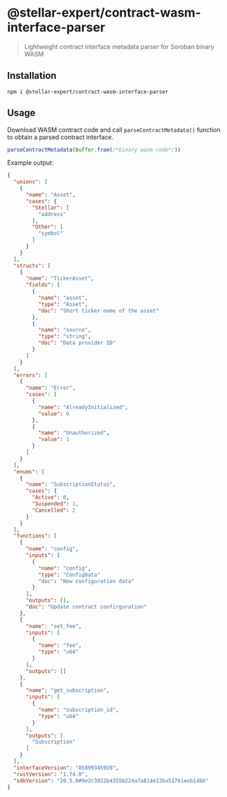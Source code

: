 # @stellar-expert/contract-wasm-interface-parser

> Lightweight contract interface metadata parser for Soroban binary WASM

## Installation

```shell
npm i @stellar-expert/contract-wasm-interface-parser
```

## Usage

Download WASM contract code and call `parseContractMetadata()` function to obtain a parsed contract interface.

```js
parseContractMetadata(Buffer.from(/*binary wasm code*/))
```

Example output:

```json
{
  "unions": [
    {
      "name": "Asset",
      "cases": {
        "Stellar": [
          "address"
        ],
        "Other": [
          "symbol"
        ]
      }
    }
  ],
  "structs": [
    {
      "name": "TickerAsset",
      "fields": [
        {
          "name": "asset",
          "type": "Asset",
          "doc": "Short ticker name of the asset"
        },
        {
          "name": "source",
          "type": "string",
          "doc": "Data provider ID"
        }
      ]
    }
  ],
  "errors": [
    {
      "name": "Error",
      "cases": [
        {
          "name": "AlreadyInitialized",
          "value": 0
        },
        {
          "name": "Unauthorized",
          "value": 1
        }
      ]
    }
  ],
  "enums": [
    {
      "name": "SubscriptionStatus",
      "cases": {
        "Active": 0,
        "Suspended": 1,
        "Cancelled": 2
      }
    }
  ],
  "functions": [
    {
      "name": "config",
      "inputs": [
        {
          "name": "config",
          "type": "ConfigData"
          "doc": "New configuration data"
        }
      ],
      "outputs": [],
      "doc": "Update contract confirguration"
    },
    {
      "name": "set_fee",
      "inputs": [
        {
          "name": "fee",
          "type": "u64"
        }
      ],
      "outputs": []
    },
    {
      "name": "get_subscription",
      "inputs": [
        {
          "name": "subscription_id",
          "type": "u64"
        }
      ],
      "outputs": [
        "Subscription"
      ]
    }
  ],
  "interfaceVersion": "85899345920",
  "rustVersion": "1.74.0",
  "sdkVersion": "20.5.0#9e2c3022b4355b224a7a814e13ba51761eeb14bb"
}
```